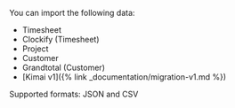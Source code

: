 
You can import the following data:

- Timesheet
- Clockify (Timesheet)
- Project
- Customer
- Grandtotal (Customer)
- [Kimai v1]({% link _documentation/migration-v1.md %})

Supported formats: JSON and CSV
